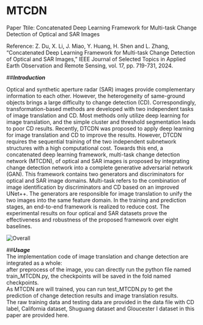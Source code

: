 # MTCDN
Paper Ttile: Concatenated Deep Learning Framework for Multi-task Change Detection of Optical and SAR Images<br>

Reference: Z. Du, X. Li, J. Miao, Y. Huang, H. Shen and L. Zhang, “Concatenated Deep Learning Framework for Multi-task Change Detection of Optical and SAR Images,” IEEE Journal of Selected Topics in Applied Earth Observation and Remote Sensing, vol. 17, pp. 719-731, 2024. 

##***Introduction***<br>

Optical and synthetic aperture radar (SAR) images provide complementary information to each other. However, the heterogeneity of same-ground objects brings a large difficulty to change detection (CD). Correspondingly, transformation-based methods are developed with two independent tasks of image translation and CD. Most methods only utilize deep learning for image translation, and the simple cluster and threshold segmentation leads to poor CD results. Recently, DTCDN was proposed to apply deep learning for image translation and CD to improve the results. However, DTCDN requires the sequential training of the two independent subnetwork structures with a high computational cost. Towards this end, a concatenated deep learning framework, multi-task change detection network (MTCDN), of optical and SAR images is proposed by integrating change detection network into a complete generative adversarial network (GAN). This framework contains two generators and discriminators for optical and SAR image domains. Multi-task refers to the combination of image identification by discriminators and CD based on an improved UNet++. The generators are responsible for image translation to unify the two images into the same feature domain. In the training and prediction stages, an end-to-end framework is realized to reduce cost. The experimental results on four optical and SAR datasets prove the effectiveness and robustness of the proposed framework over eight baselines.<br>

![Overall](https://github.com/lixinghua5540/MTCDN/assets/75232301/302aa7b1-e70b-46f5-8036-e4e574eaa8e9)<br>

##***Usage***<br>
The implementation code of image translation and change detection are integrated as a whole: <br>
after preprocess of the image, you can directly run the python file named train_MTCDN.py, the checkpoints will be saved in the fold named checkpoints. <br>
As MTCDN are will trained, you can run test_MTCDN.py to get the prediction of change detection results and image translation results.<br>
The raw training data and testing data are provided in the data file with CD label, California dataset, Shuguang dataset and Gloucester I dataset in this paper are provided here.
